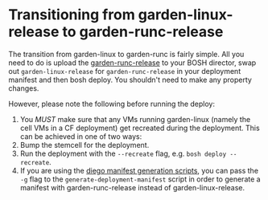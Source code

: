 # Transitioning from garden-linux-release to garden-runc-release

The transition from garden-linux to garden-runc is fairly simple.
All you need to do is upload the [garden-runc-release](http://bosh.io/releases/github.com/cloudfoundry/garden-runc-release?all=1) to your BOSH director, swap out `garden-linux-release` for `garden-runc-release` in your deployment manifest and then bosh deploy.
You shouldn't need to make any property changes.

However, please note the following before running the deploy:

1. You *MUST* make sure that any VMs running garden-linux (namely the cell VMs in a CF deployment) get recreated during the deployment. This can be achieved in one of two ways:
  1. Bump the stemcell for the deployment.
  1. Run the deployment with the `--recreate` flag, e.g. `bosh deploy --recreate`.
1. If you are using the [diego manifest generation scripts](https://github.com/cloudfoundry/diego-release/blob/develop/docs/manifest-generation.md#-g-opt-into-using-garden-runc-release-for-cells), you can pass the `-g` flag to the `generate-deployment-manifest` script in order to generate a manifest with garden-runc-release instead of garden-linux-release.

